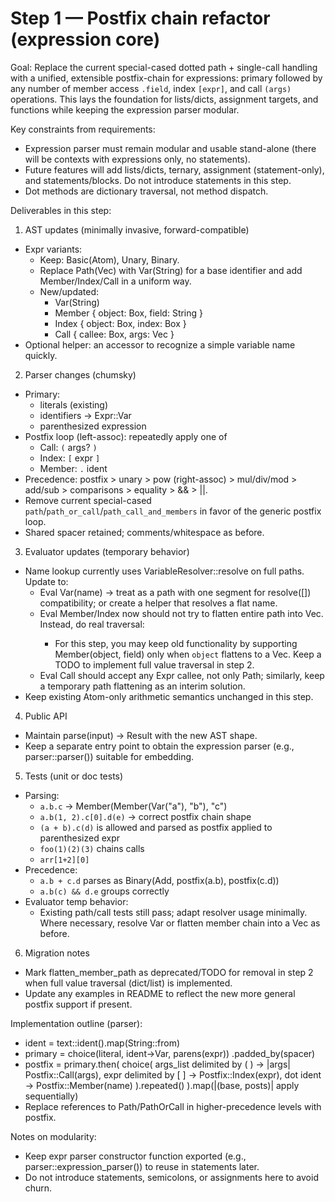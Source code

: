 # Step 1 — Postfix chain refactor (expression core)

Goal: Replace the current special-cased dotted path + single-call handling with a unified, extensible postfix-chain for expressions: primary followed by any number of member access `.field`, index `[expr]`, and call `(args)` operations. This lays the foundation for lists/dicts, assignment targets, and functions while keeping the expression parser modular.

Key constraints from requirements:
- Expression parser must remain modular and usable stand-alone (there will be contexts with expressions only, no statements).
- Future features will add lists/dicts, ternary, assignment (statement-only), and statements/blocks. Do not introduce statements in this step.
- Dot methods are dictionary traversal, not method dispatch.

Deliverables in this step:
1) AST updates (minimally invasive, forward-compatible)
- Expr variants:
  - Keep: Basic(Atom), Unary, Binary.
  - Replace Path(Vec<String>) with Var(String) for a base identifier and add Member/Index/Call in a uniform way.
  - New/updated:
    - Var(String)
    - Member { object: Box<Expr>, field: String }
    - Index { object: Box<Expr>, index: Box<Expr> }
    - Call { callee: Box<Expr>, args: Vec<Expr> }
- Optional helper: an accessor to recognize a simple variable name quickly.

2) Parser changes (chumsky)
- Primary:
  - literals (existing)
  - identifiers → Expr::Var
  - parenthesized expression
- Postfix loop (left-assoc): repeatedly apply one of
  - Call: `(` args? `)`
  - Index: `[` expr `]`
  - Member: `.` ident
- Precedence: postfix > unary > pow (right-assoc) > mul/div/mod > add/sub > comparisons > equality > && > ||.
- Remove current special-cased `path`/`path_or_call`/`path_call_and_members` in favor of the generic postfix loop.
- Shared spacer retained; comments/whitespace as before.

3) Evaluator updates (temporary behavior)
- Name lookup currently uses VariableResolver::resolve on full paths. Update to:
  - Eval Var(name) → treat as a path with one segment for resolve([]) compatibility; or create a helper that resolves a flat name.
  - Eval Member/Index now should not try to flatten entire path into Vec<String>. Instead, do real traversal:
    - For this step, you may keep old functionality by supporting Member(object, field) only when `object` flattens to a Vec<String>. Keep a TODO to implement full value traversal in step 2.
  - Eval Call should accept any Expr callee, not only Path; similarly, keep a temporary path flattening as an interim solution.
- Keep existing Atom-only arithmetic semantics unchanged in this step.

4) Public API
- Maintain parse(input) -> Result<Expr> with the new AST shape.
- Keep a separate entry point to obtain the expression parser (e.g., parser::parser()) suitable for embedding.

5) Tests (unit or doc tests)
- Parsing:
  - `a.b.c` → Member(Member(Var("a"), "b"), "c")
  - `a.b(1, 2).c[0].d(e)` → correct postfix chain shape
  - `(a + b).c(d)` is allowed and parsed as postfix applied to parenthesized expr
  - `foo(1)(2)(3)` chains calls
  - `arr[1+2][0]`
- Precedence:
  - `a.b + c.d` parses as Binary(Add, postfix(a.b), postfix(c.d))
  - `a.b(c) && d.e` groups correctly
- Evaluator temp behavior:
  - Existing path/call tests still pass; adapt resolver usage minimally. Where necessary, resolve Var or flatten member chain into a Vec<String> as before.

6) Migration notes
- Mark flatten_member_path as deprecated/TODO for removal in step 2 when full value traversal (dict/list) is implemented.
- Update any examples in README to reflect the new more general postfix support if present.

Implementation outline (parser):
- ident = text::ident().map(String::from)
- primary = choice(literal, ident→Var, parens(expr)) .padded_by(spacer)
- postfix = primary.then(
    choice(
      args_list delimited by ( ) → |args| Postfix::Call(args),
      expr delimited by [ ] → Postfix::Index(expr),
      dot ident → Postfix::Member(name)
    ).repeated()
  ).map(|(base, posts)| apply sequentially)
- Replace references to Path/PathOrCall in higher-precedence levels with postfix.

Notes on modularity:
- Keep expr parser constructor function exported (e.g., parser::expression_parser()) to reuse in statements later.
- Do not introduce statements, semicolons, or assignments here to avoid churn.

